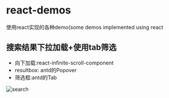 # react-demos

使用react实现的各种demo(some demos implemented using react

## 搜索结果下拉加载+使用tab筛选

- 向下加载:react-infinite-scroll-component
- resultbox: antd的Popover
- 筛选框:antd的Tab

![search](https://kazoottt-1256684243.cos.ap-chengdu.myqcloud.com/202302132307247.png)
